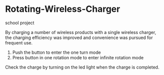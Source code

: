 # Rotating-Wireless-Charger

school project

By charging a number of wireless products with a single wireless charger, the charging efficiency was improved and convenience was pursued for frequent use.



1. Push the button to enter the one turn mode
2. Press button in one rotation mode to enter infinite rotation mode

Check the charge by turning on the led light when the charge is completed.
